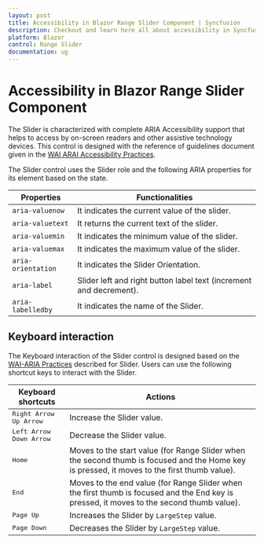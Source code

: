 ```yaml
---
layout: post
title: Accessibility in Blazor Range Slider Component | Syncfusion
description: Checkout and learn here all about accessibility in Syncfusion Blazor Range Slider component and more.
platform: Blazor
control: Range Slider
documentation: ug
---
```


# Accessibility in Blazor Range Slider Component

The Slider is characterized with complete ARIA Accessibility support that helps to access by on-screen readers and other assistive technology devices. This control is designed with the reference of guidelines document given in the [WAI ARAI Accessibility Practices](https://www.w3.org/WAI/ARIA/apg/practices/).

The Slider control uses the Slider role and the following ARIA properties for its element based on the state.

| **Properties** | **Functionalities** |
| --- | --- |
| `aria-valuenow` | It indicates the current value of the slider. |
| `aria-valuetext`| It returns the current text of the slider. |
| `aria-valuemin` | It indicates the minimum value of the slider. |
| `aria-valuemax` | It indicates the maximum value of the slider. |
| `aria-orientation` | It indicates the Slider Orientation. |
| `aria-label` | Slider left and right button label text (increment and decrement). |
| `aria-labelledby` | It indicates the name of the Slider. |

## Keyboard interaction

The Keyboard interaction of the Slider control is designed based on the [WAI-ARIA Practices](https://www.w3.org/WAI/ARIA/apg/practices/) described for Slider. Users can use the following shortcut keys to interact with the Slider.

| **Keyboard shortcuts** | **Actions** |
| --- | --- |
| <kbd>Right Arrow</kbd> <kbd>Up Arrow</kbd> | Increase the Slider value.|
| <kbd>Left Arrow</kbd> <kbd>Down Arrow</kbd> | Decrease the Slider value. |
| <kbd>Home</kbd> | Moves to the start value (for Range Slider when the second thumb is focused and the Home key is pressed, it moves to the first thumb value). |
| <kbd>End</kbd> | Moves to the end value (for Range Slider when the first thumb is focused and the End key is pressed, it moves to the second thumb value). |
| <kbd>Page Up</kbd> | Increases the Slider by `LargeStep` value. |
| <kbd>Page Down</kbd> | Decreases the Slider by `LargeStep` value. |